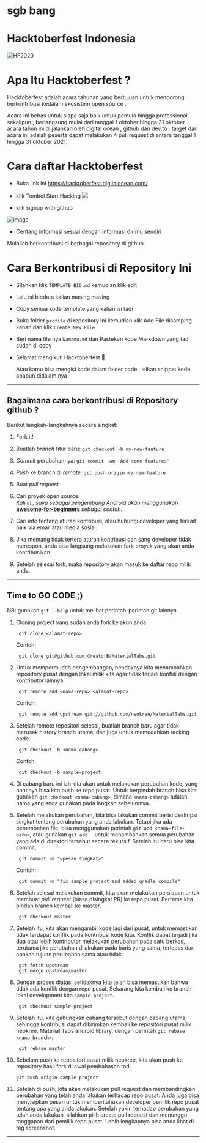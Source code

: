 # sgb bang
# Hacktoberfest Indonesia

<img alt="HF2020" src="https://hacktoberfest.digitalocean.com/_nuxt/img/logo-hacktoberfest-full.f42e3b1.svg">

# Apa Itu Hacktoberfest ?
Hacktoberfest adalah acara tahunan yang bertujuan untuk mendorong
berkontribusi kedalam ekosistem open source .

Acara ini bebas untuk siapa saja baik untuk pemula hingga professional sekalipun , berlangsung mulai dari tanggal
1 oktober hingga 31 oktober . acara tahun ini di jalankan oleh digital ocean , github dan dev.to . target dari acara ini adalah peserta dapat melakukan 4 pull request di antara tanggal 1 hingga 31 oktober 2021.

# Cara daftar Hacktoberfest

- Buka link ini https://hacktoberfest.digitalocean.com/
- klik Tombol Start Hacking
  <a href="https://hacktoberfest.digitalocean.com/register">
  <img src="https://user-images.githubusercontent.com/31664438/135388900-c636109d-b597-492e-9430-04f22e4e98e6.png">
  </a>

- klik signup with github

![image](https://user-images.githubusercontent.com/31664438/135388934-a11297cc-cdf4-42ed-8546-dbd66294f34d.png)

- Centang informasi sesuai dengan informasi dirimu sendiri

Mulailah berkontribusi di berbagai repository di github


# Cara Berkontribusi di Repository Ini

- Silahkan klik `TEMPLATE_BIO.md` kemudian klik edit

- Lalu isi biodata kalian masing masing

- Copy semua kode template yang kalian isi tadi

- Buka folder `profile` di repository ini
  kemudian klik  Add File disamping kanan dan klik `Create New File`

- Beri nama file nya `Namamu.md` dan Pastekan kode Markdown yang tadi sudah di copy

- Selamat mengikuti Hacktoberfest 🌠

  Atau kamu bisa mengisi kode dalam folder code , isikan snippet kode apapun didalam nya

----
## Bagaimana cara berkontribusi di Repository github ?

Berikut langkah-langkahnya secara singkat:

1. Fork it!
2. Buatlah *branch* fitur baru: `git checkout -b my-new-feature`
3. *Commit* perubahannya: `git commit -am 'Add some features'`
4. *Push* ke branch di *remote*: `git push origin my-new-feature`
5. Buat *pull request*

1. Cari proyek open source.  
   *Kali ini, saya sebagai pengembang Android akan menggunakan* **[awesome-for-beginners](https://github.com/MunGell/awesome-for-beginners)** *sebagai contoh.*
2. Cari info tentang aturan kontribusi, atau hubungi developer yang terkait baik via email atau media sosial.
3. Jika memang tidak tertera aturan kontribusi dan sang developer tidak merespon, anda bisa langsung melakukan fork proyek yang akan anda kontribusikan.
4. Setelah selesai fork, maka repository akan masuk ke daftar repo milik anda.

----
## Time to GO CODE ;)

NB: gunakan `git --help` untuk melihat perintah-perintah git lainnya.

1. Cloning project yang sudah anda fork ke akun anda

        git clone <alamat-repo>

   Contoh:

        git clone git@github.com:CreatorB/MaterialTabs.git

2. Untuk mempermudah pengembangan, hendaknya kita menambahkan repository pusat dengan lokal milik kita agar tidak terjadi konflik dengan kontributor lainnya.

        git remote add <nama-repo> <alamat-repo>

   Contoh:

        git remote add upstream git://github.com/neokree/MaterialTabs.git

3. Setelah remote repositori selesai, buatlah branch baru agar tidak merusak history branch utama, dan juga untuk memudahkan racking code.

        git checkout -b <nama-cabang>

   Contoh:

        git checkout -b sample-project

4. Di cabang baru ini lah kita akan untuk melakukan perubahan kode, yang nantinya bisa kita push ke repo pusat. Untuk berpindah branch bisa kita gunakan `git checkout <nama-cabang>`, dimana `<nama-cabang>` adalah nama yang anda gunakan pada langkah sebelumnya.

5. Setelah melakukan perubahan, kita bisa lakukan commit berisi deskripsi singkat tentang perubahan yang anda lakukan. Tetapi jika ada penambahan file, bisa menggunakan perintah `git add <nama-file-baru>`, atau gunakan `git add .` untuk menambahkan semua perubahan yang ada di direktori tersebut secara rekursif. Setelah itu baru bisa kita commit.

        git commit -m "<pesan singkat>"

   Contoh:

        git commit -m "fix sample project and added gradle compile"

6. Setelah selesai melakukan commit, kita akan melakukan persiapan untuk membuat *pull request* (biasa disingkat PR) ke repo pusat. Pertama kita pindah branch kembali ke master.

        git checkout master

7. Setelah itu, kita akan mengambil kode lagi dari pusat, untuk memastikan tidak terdapat konflik pada kontribusi kode kita. Konflik dapat terjadi jika dua atau lebih kontributor melakukan perubahan pada satu berkas, terutama jika perubahan dilakukan pada baris yang sama, terlepas dari apakah tujuan perubahan sama atau tidak.

        git fetch upstream
        git merge upstream/master

8. Dengan proses diatas, setidaknya kita telah bisa memastikan bahwa tidak ada konflik dengan repo pusat. Sekarang kita kembali ke branch lokal development kita `sample-project`.

        git checkout sample-project

9. Setelah itu, kita gabungkan cabang tersebut dengan cabang utama, sehingga kontribusi dapat dikirimkan kembali ke repositori pusat milik neokree, Material Tabs android library, dengan perintah `git rebase <nama-branch>`.

        git rebase master

10. Sebelum push ke repositori pusat milik neokree, kita akan push ke repository hasil fork di awal pembahasan tadi.

        git push origin sample-project

11. Setelah di push, kita akan melakukan pull request dan membandingkan perubahan yang telah anda lakukan terhadap repo pusat. Anda juga bisa menyisipkan pesan untuk memberitahukan developer pemilik repo pusat tentang apa yang anda lakukan. Setelah yakin terhadap perubahan yang telah anda lakukan, silahkan pilih create pull request dan menunggu tanggapan dari pemilik repo pusat. Lebih lengkapnya bisa anda lihat di tag screenshot.

----
